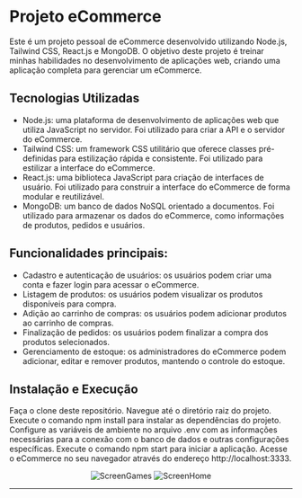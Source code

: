 # Projeto eCommerce

<p>Este é um projeto pessoal de eCommerce desenvolvido utilizando Node.js, Tailwind CSS, React.js e MongoDB. O objetivo deste projeto é treinar minhas habilidades no desenvolvimento de aplicações web, criando uma aplicação completa para gerenciar um eCommerce.</p>

## Tecnologias Utilizadas
* Node.js: uma plataforma de desenvolvimento de aplicações web que utiliza JavaScript no servidor. Foi utilizado para criar a API e o servidor do eCommerce.
* Tailwind CSS: um framework CSS utilitário que oferece classes pré-definidas para estilização rápida e consistente. Foi utilizado para estilizar a interface do eCommerce.
* React.js: uma biblioteca JavaScript para criação de interfaces de usuário. Foi utilizado para construir a interface do eCommerce de forma modular e reutilizável.
* MongoDB: um banco de dados NoSQL orientado a documentos. Foi utilizado para armazenar os dados do eCommerce, como informações de produtos, pedidos e usuários.


## Funcionalidades principais:
* Cadastro e autenticação de usuários: os usuários podem criar uma conta e fazer login para acessar o eCommerce.
* Listagem de produtos: os usuários podem visualizar os produtos disponíveis para compra.
* Adição ao carrinho de compras: os usuários podem adicionar produtos ao carrinho de compras.
* Finalização de pedidos: os usuários podem finalizar a compra dos produtos selecionados.
* Gerenciamento de estoque: os administradores do eCommerce podem adicionar, editar e remover produtos, mantendo o controle do estoque.

## Instalação e Execução
<p>Faça o clone deste repositório. Navegue até o diretório raiz do projeto. Execute o comando npm install para instalar as dependências do projeto. Configure as variáveis de ambiente no arquivo .env com as informações necessárias para a conexão com o banco de dados e outras configurações específicas. Execute o comando npm start para iniciar a aplicação. Acesse o eCommerce no seu navegador através do endereço http://localhost:3333.</p>


<div align="center">
  
  ![ScreenGames](https://github.com/diogoramosr/e-commerce/assets/100318805/b3e29271-99b2-4693-96a2-ea28de1d03bb)
  ![ScreenHome](https://github.com/diogoramosr/e-commerce/assets/100318805/e49857a0-816c-4939-91b1-6e9bc7c38aa3)
</div>

---

